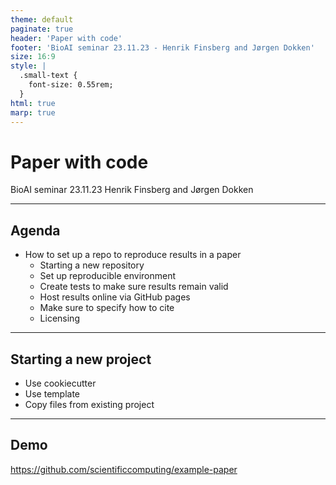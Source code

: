 ```yaml
---
theme: default
paginate: true
header: 'Paper with code'
footer: 'BioAI seminar 23.11.23 - Henrik Finsberg and Jørgen Dokken'
size: 16:9
style: |
  .small-text {
    font-size: 0.55rem;
  }
html: true
marp: true
---
```



# Paper with code
BioAI seminar 23.11.23
Henrik Finsberg and Jørgen Dokken


---

## Agenda

- How to set up a repo to reproduce results in a paper
    - Starting a new repository
    - Set up reproducible environment
    - Create tests to make sure results remain valid
    - Host results online via GitHub pages
    - Make sure to specify how to cite
    - Licensing

---

## Starting a new project

- Use cookiecutter
- Use template
- Copy files from existing project

---

## Demo

https://github.com/scientificcomputing/example-paper
